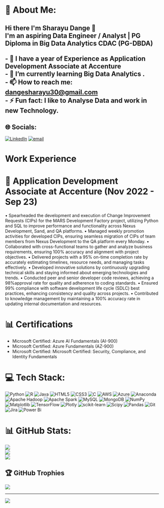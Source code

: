 

# 💫 About Me:
 ## Hi there I'm Sharayu Dange  👋<br> I'm an aspiring Data Engineer / Analyst | PG Diploma in Big Data Analytics CDAC (PG-DBDA)<br><br>- 🔭 I have a year of Experience as Application Development Associate at Accenture<br>- 🌱 I’m currently learning Big Data Analytics .<br>- 📫 How to reach me: dangesharayu30@gmail.com<br>- ⚡ Fun fact:  I like to Analyse Data and work in new Technology.


## 🌐 Socials:
[![LinkedIn](https://img.shields.io/badge/LinkedIn-%230077B5.svg?logo=linkedin&logoColor=white)](https://linkedin.com/in/https://www.linkedin.com/in/sharayu-dange-a35594201) [![email](https://img.shields.io/badge/Email-D14836?logo=gmail&logoColor=white)](mailto:dangesharayu30@gmail.com) 

# Work Experience

# 💼 Application Development Associate at Accenture (Nov 2022 - Sep 23)
• Spearheaded the development and execution of Change Improvement Requests (CIPs) for the MARS Development
Factory project, utilizing Python and SQL to improve performance and functionality across Nexus Development, Sand,
and QA platforms.
• Managed weekly promotion activities for developed CIPs, ensuring seamless migration of CIPs of team members from
Nexus Development to the QA platform every Monday.
• Collaborated with cross-functional teams to gather and analyze business requirements, ensuring 100% accuracy and alignment with project objectives.
• Delivered projects with a 95% on-time completion rate by accurately estimating timelines, resource needs, and managing
tasks effectively.
• Developed innovative solutions by continuously upgrading technical skills and staying informed about emerging technologies
and trends.
• Conducted peer and senior developer code reviews, achieving a 98%approval rate for quality and adherence to coding
standards.
• Ensured 99% compliance with software development life cycle (SDLC) best practices, enhancing consistency and quality
across projects.
• Contributed to knowledge management by maintaining a 100% accuracy rate in updating internal documentation and
resources.

# 📊 Certifications
- Microsoft Certified: Azure AI Fundamentals (AI-900)
- Microsoft Certified: Azure Fundamentals (AZ-900)
- Microsoft Certified: Microsoft Certified: Security, Compliance, and Identity Fundamentals

# 💻 Tech Stack:
![Python](https://img.shields.io/badge/python-3670A0?style=for-the-badge&logo=python&logoColor=ffdd54) ![R](https://img.shields.io/badge/r-%23276DC3.svg?style=for-the-badge&logo=r&logoColor=white) ![Java](https://img.shields.io/badge/java-%23ED8B00.svg?style=for-the-badge&logo=openjdk&logoColor=white) ![HTML5](https://img.shields.io/badge/html5-%23E34F26.svg?style=for-the-badge&logo=html5&logoColor=white) ![CSS3](https://img.shields.io/badge/css3-%231572B6.svg?style=for-the-badge&logo=css3&logoColor=white) ![C](https://img.shields.io/badge/c-%2300599C.svg?style=for-the-badge&logo=c&logoColor=white) ![AWS](https://img.shields.io/badge/AWS-%23FF9900.svg?style=for-the-badge&logo=amazon-aws&logoColor=white) ![Azure](https://img.shields.io/badge/azure-%230072C6.svg?style=for-the-badge&logo=microsoftazure&logoColor=white) ![Anaconda](https://img.shields.io/badge/Anaconda-%2344A833.svg?style=for-the-badge&logo=anaconda&logoColor=white) ![Apache Hadoop](https://img.shields.io/badge/Apache%20Hadoop-66CCFF?style=for-the-badge&logo=apachehadoop&logoColor=black) ![Apache Spark](https://img.shields.io/badge/Apache%20Spark-FDEE21?style=for-the-badge&logo=apachespark&logoColor=black) ![MySQL](https://img.shields.io/badge/mysql-4479A1.svg?style=for-the-badge&logo=mysql&logoColor=white) ![MongoDB](https://img.shields.io/badge/MongoDB-%234ea94b.svg?style=for-the-badge&logo=mongodb&logoColor=white) ![NumPy](https://img.shields.io/badge/numpy-%23013243.svg?style=for-the-badge&logo=numpy&logoColor=white) ![Matplotlib](https://img.shields.io/badge/Matplotlib-%23ffffff.svg?style=for-the-badge&logo=Matplotlib&logoColor=black) ![TensorFlow](https://img.shields.io/badge/TensorFlow-%23FF6F00.svg?style=for-the-badge&logo=TensorFlow&logoColor=white) ![Plotly](https://img.shields.io/badge/Plotly-%233F4F75.svg?style=for-the-badge&logo=plotly&logoColor=white) ![scikit-learn](https://img.shields.io/badge/scikit--learn-%23F7931E.svg?style=for-the-badge&logo=scikit-learn&logoColor=white) ![Scipy](https://img.shields.io/badge/SciPy-%230C55A5.svg?style=for-the-badge&logo=scipy&logoColor=%white) ![Pandas](https://img.shields.io/badge/pandas-%23150458.svg?style=for-the-badge&logo=pandas&logoColor=white) ![Git](https://img.shields.io/badge/git-%23F05033.svg?style=for-the-badge&logo=git&logoColor=white) ![Jira](https://img.shields.io/badge/jira-%230A0FFF.svg?style=for-the-badge&logo=jira&logoColor=white) ![Power Bi](https://img.shields.io/badge/power_bi-F2C811?style=for-the-badge&logo=powerbi&logoColor=black)
# 📊 GitHub Stats:
![](https://github-readme-stats.vercel.app/api?username=sharayudange&theme=dark&hide_border=false&include_all_commits=false&count_private=false)<br/>
![](https://github-readme-streak-stats.herokuapp.com/?user=sharayudange&theme=dark&hide_border=false)<br/>
![](https://github-readme-stats.vercel.app/api/top-langs/?username=sharayudange&theme=dark&hide_border=false&include_all_commits=false&count_private=false&layout=compact)

## 🏆 GitHub Trophies
![](https://github-profile-trophy.vercel.app/?username=sharayudange&theme=radical&no-frame=false&no-bg=true&margin-w=4)

---
[![](https://visitcount.itsvg.in/api?id=sharayudange&icon=0&color=0)](https://visitcount.itsvg.in)

<!-- Proudly created with GPRM ( https://gprm.itsvg.in ) -->
